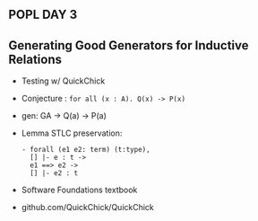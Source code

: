 ## POPL DAY 3

## Generating Good Generators for Inductive Relations 

- Testing w/ QuickChick
- Conjecture : ```for all (x : A). Q(x) -> P(x)```
- gen: GA -> Q(a) -> P(a)
- Lemma STLC preservation:
  ```
  - forall (e1 e2: term) (t:type),
    [] |- e : t ->
    e1 ==> e2 ->
    [] |- e2 : t
  ```
  
- Software Foundations textbook 
- github.com/QuickChick/QuickChick


 
